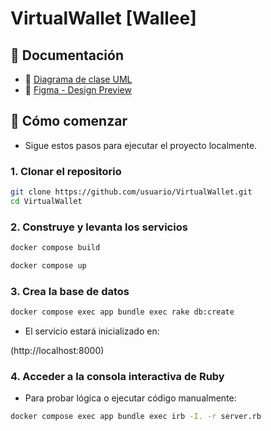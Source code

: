 <h1 id="title">VirtualWallet [Wallee]</h1>

## 📄 Documentación

- 📘 [Diagrama de clase UML](UML_Wallet_00.png)
- 🎨 [Figma - Design Preview](https://www.figma.com/design/2Qq6lUiSN2v3rzlVPjB7bj/Billetera-Virtual?node-id=0-1&t=MxYwBQJZPj9aqfz8-1)

## 🚀 Cómo comenzar

- Sigue estos pasos para ejecutar el proyecto localmente.

### 1. Clonar el repositorio

```bash
git clone https://github.com/usuario/VirtualWallet.git
cd VirtualWallet
```

### 2. Construye y levanta los servicios

```bash
docker compose build
```
```bash
docker compose up
```

### 3. Crea la base de datos
```bash
docker compose exec app bundle exec rake db:create
```

- El servicio estará inicializado en:

(http://localhost:8000)

### 4. Acceder a la consola interactiva de Ruby

- Para probar lógica o ejecutar código manualmente:

```bash
docker compose exec app bundle exec irb -I. -r server.rb
```